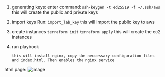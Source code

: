 1. generating keys:
enter command:
```ssh-keygen -t ed25519 -f ~/.ssh/aws```
this will create the public and private keys

3. import keys
   Run: ```import_lab_key```
   this will import the public key to aws

5. create instances
   ```terraform init```
   ```terraform apply```
   this will create the ec2 instances

7. run playbook
   ```ansible-playbook playbook.yml
   this will install nginx, copy the neccessary configuration files and index.html. Then enables the nginx service

html page:
![image](https://github.com/user-attachments/assets/4651d4f4-c904-4a71-9c85-0853a81145a7)
